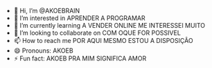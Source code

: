 - 👋 Hi, I’m @AKOEBRAIN
- 👀 I’m interested in APRENDER A PROGRAMAR 
- 🌱 I’m currently learning A VENDER ONLINE ME INTERESSEI MUITO
- 💞️ I’m looking to collaborate on COM OQUE FOR POSSIVEL
- 📫 How to reach me POR AQUI MESMO ESTOU A DISPOSIÇÂO 
- 😄 Pronouns: AKOEB
- ⚡ Fun fact: AKOEB PRA MIM SIGNIFICA AMOR

<!---
AKOEBRAIN/AKOEBRAIN is a ✨ special ✨ repository because its `README.md` (this file) appears on your GitHub profile.
You can click the Preview link to take a look at your changes.
--->
